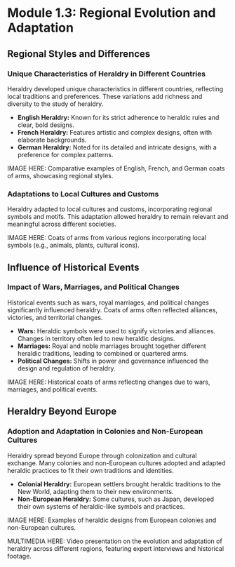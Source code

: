 # Module 1.3: Regional Evolution and Adaptation

## Regional Styles and Differences

### Unique Characteristics of Heraldry in Different Countries

Heraldry developed unique characteristics in different countries, reflecting local traditions and preferences. These variations add richness and diversity to the study of heraldry.

- **English Heraldry:** Known for its strict adherence to heraldic rules and clear, bold designs.
- **French Heraldry:** Features artistic and complex designs, often with elaborate backgrounds.
- **German Heraldry:** Noted for its detailed and intricate designs, with a preference for complex patterns.

IMAGE HERE: Comparative examples of English, French, and German coats of arms, showcasing regional styles.

### Adaptations to Local Cultures and Customs

Heraldry adapted to local cultures and customs, incorporating regional symbols and motifs. This adaptation allowed heraldry to remain relevant and meaningful across different societies.

IMAGE HERE: Coats of arms from various regions incorporating local symbols (e.g., animals, plants, cultural icons).

## Influence of Historical Events

### Impact of Wars, Marriages, and Political Changes

Historical events such as wars, royal marriages, and political changes significantly influenced heraldry. Coats of arms often reflected alliances, victories, and territorial changes.

- **Wars:** Heraldic symbols were used to signify victories and alliances. Changes in territory often led to new heraldic designs.
- **Marriages:** Royal and noble marriages brought together different heraldic traditions, leading to combined or quartered arms.
- **Political Changes:** Shifts in power and governance influenced the design and regulation of heraldry.

IMAGE HERE: Historical coats of arms reflecting changes due to wars, marriages, and political events.

## Heraldry Beyond Europe

### Adoption and Adaptation in Colonies and Non-European Cultures

Heraldry spread beyond Europe through colonization and cultural exchange. Many colonies and non-European cultures adopted and adapted heraldic practices to fit their own traditions and identities.

- **Colonial Heraldry:** European settlers brought heraldic traditions to the New World, adapting them to their new environments.
- **Non-European Heraldry:** Some cultures, such as Japan, developed their own systems of heraldic-like symbols and practices.

IMAGE HERE: Examples of heraldic designs from European colonies and non-European cultures.

MULTIMEDIA HERE: Video presentation on the evolution and adaptation of heraldry across different regions, featuring expert interviews and historical footage.
